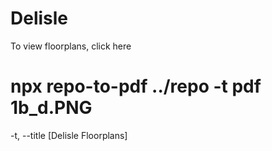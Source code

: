 # Delisle
To view floorplans, click here
# npx repo-to-pdf ../repo -t pdf 1b_d.PNG
-t, --title [Delisle Floorplans]

